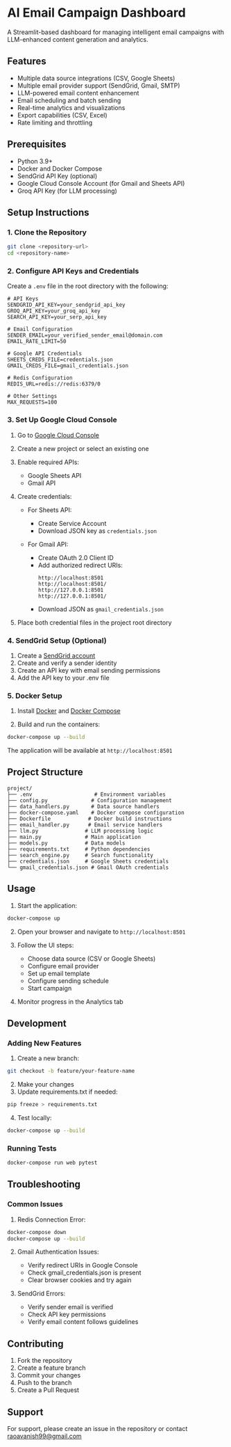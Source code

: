 # AI Email Campaign Dashboard

A Streamlit-based dashboard for managing intelligent email campaigns with LLM-enhanced content generation and analytics.

## Features

- Multiple data source integrations (CSV, Google Sheets)
- Multiple email provider support (SendGrid, Gmail, SMTP)
- LLM-powered email content enhancement
- Email scheduling and batch sending
- Real-time analytics and visualizations
- Export capabilities (CSV, Excel)
- Rate limiting and throttling

## Prerequisites

- Python 3.9+
- Docker and Docker Compose
- SendGrid API Key (optional)
- Google Cloud Console Account (for Gmail and Sheets API)
- Groq API Key (for LLM processing)

## Setup Instructions

### 1. Clone the Repository
```bash
git clone <repository-url>
cd <repository-name>
```

### 2. Configure API Keys and Credentials

Create a `.env` file in the root directory with the following:
```env
# API Keys
SENDGRID_API_KEY=your_sendgrid_api_key
GROQ_API_KEY=your_groq_api_key
SEARCH_API_KEY=your_serp_api_key

# Email Configuration
SENDER_EMAIL=your_verified_sender_email@domain.com
EMAIL_RATE_LIMIT=50

# Google API Credentials
SHEETS_CREDS_FILE=credentials.json
GMAIL_CREDS_FILE=gmail_credentials.json

# Redis Configuration
REDIS_URL=redis://redis:6379/0

# Other Settings
MAX_REQUESTS=100
```

### 3. Set Up Google Cloud Console

1. Go to [Google Cloud Console](https://console.cloud.google.com)
2. Create a new project or select an existing one
3. Enable required APIs:
   - Google Sheets API
   - Gmail API

4. Create credentials:
   - For Sheets API:
     - Create Service Account
     - Download JSON key as `credentials.json`
   
   - For Gmail API:
     - Create OAuth 2.0 Client ID
     - Add authorized redirect URIs:
       ```
       http://localhost:8501
       http://localhost:8501/
       http://127.0.0.1:8501
       http://127.0.0.1:8501/
       ```
     - Download JSON as `gmail_credentials.json`

5. Place both credential files in the project root directory

### 4. SendGrid Setup (Optional)

1. Create a [SendGrid account](https://sendgrid.com)
2. Create and verify a sender identity
3. Create an API key with email sending permissions
4. Add the API key to your .env file

### 5. Docker Setup

1. Install [Docker](https://docs.docker.com/get-docker/) and [Docker Compose](https://docs.docker.com/compose/install/)

2. Build and run the containers:
```bash
docker-compose up --build
```

The application will be available at `http://localhost:8501`

## Project Structure
```
project/
├── .env                    # Environment variables
├── config.py              # Configuration management
├── data_handlers.py       # Data source handlers
├── docker-compose.yaml    # Docker compose configuration
├── Dockerfile            # Docker build instructions
├── email_handler.py      # Email service handlers
├── llm.py               # LLM processing logic
├── main.py              # Main application
├── models.py            # Data models
├── requirements.txt     # Python dependencies
├── search_engine.py     # Search functionality
├── credentials.json     # Google Sheets credentials
└── gmail_credentials.json # Gmail OAuth credentials
```

## Usage

1. Start the application:
```bash
docker-compose up
```

2. Open your browser and navigate to `http://localhost:8501`

3. Follow the UI steps:
   - Choose data source (CSV or Google Sheets)
   - Configure email provider
   - Set up email template
   - Configure sending schedule
   - Start campaign

4. Monitor progress in the Analytics tab

## Development

### Adding New Features

1. Create a new branch:
```bash
git checkout -b feature/your-feature-name
```

2. Make your changes
3. Update requirements.txt if needed:
```bash
pip freeze > requirements.txt
```

4. Test locally:
```bash
docker-compose up --build
```

### Running Tests
```bash
docker-compose run web pytest
```

## Troubleshooting

### Common Issues

1. Redis Connection Error:
```bash
docker-compose down
docker-compose up --build
```

2. Gmail Authentication Issues:
   - Verify redirect URIs in Google Console
   - Check gmail_credentials.json is present
   - Clear browser cookies and try again

3. SendGrid Errors:
   - Verify sender email is verified
   - Check API key permissions
   - Verify email content follows guidelines

## Contributing

1. Fork the repository
2. Create a feature branch
3. Commit your changes
4. Push to the branch
5. Create a Pull Request

## Support

For support, please create an issue in the repository or contact raoavanish99@gmail.com